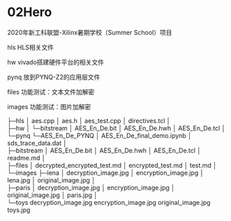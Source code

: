 # 02Hero
2020年新工科联盟-Xilinx暑期学校（Summer School）项目

hls    HLS相关文件

hw   vivado搭建硬件平台的相关文件

pynq   放到PYNQ-Z2的应用层文件

files   功能测试：文本文件加解密

images   功能测试：图片加解密

├─hls
│      aes.cpp
│      aes.h
│      aes_test.cpp
│      directives.tcl
│      
├─hw
│  └─bitstream
│          AES_En_De.bit
│          AES_En_De.hwh
│          AES_En_De.tcl
│          
└─pynq
    └─AES_En_De_PYNQ
        │  AES_En_De_final_demo.ipynb
        │  sds_trace_data.dat
        │  
        ├─bitstream
        │      AES_En_De.bit
        │      AES_En_De.hwh
        │      AES_En_De.tcl
        │      readme.md
        │      
        ├─files
        │      decrypted_encrypted_test.md
        │      encrypted_test.md
        │      test.md
        │      
        └─images
            ├─lena
            │      decryption_image.jpg
            │      encryption_image.jpg
            │      lena.jpg
            │      original_image.jpg
            │      
            ├─paris
            │      decryption_image.jpg
            │      encryption_image.jpg
            │      original_image.jpg
            │      paris.jpg
            │      
            └─toys
                    decryption_image.jpg
                    encryption_image.jpg
                    original_image.jpg
                    toys.jpg